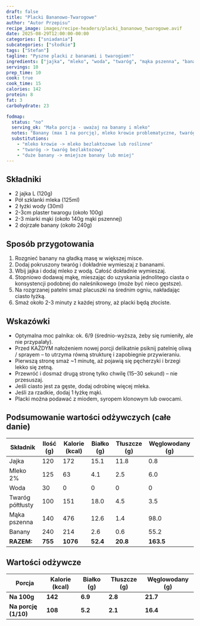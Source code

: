 ```yaml
---
draft: false
title: "Placki Bananowo-Twarogowe"
author: "Autor Przepisu"
recipe_image: images/recipe-headers/placki_bananowo_twarogowe.avif
date: 2025-08-29T12:00:00-00:00
categories: ["sniadania"]
subcategories: ["słodkie"]
tags: ["Stefan"]
tagline: "Pyszne placki z bananami i twarogiem!"
ingredients: ["jajka", "mleko", "woda", "twaróg", "mąka pszenna", "banan"]
servings: 10
prep_time: 10
cook: true
cook_time: 15
calories: 142
protein: 8
fat: 3
carbohydrate: 23

fodmap:
  status: "no"
  serving_ok: "Mała porcja - uważaj na banany i mleko"
  notes: "Banany (max 1 na porcję), mleko krowie problematyczne, twaróg może zawierać laktozę"
  substitutions:
    - "mleko krowie -> mleko bezlaktozowe lub roślinne"
    - "twaróg -> twaróg bezlaktozowy"
    - "duże banany -> mniejsze banany lub mniej"
---
```


## Składniki
- 2 jajka L (120g)
- Pół szklanki mleka (125ml)
- 2 łyżki wody (30ml)
- 2-3cm plaster twarogu (około 100g)
- 2-3 miarki mąki (około 140g mąki pszennej)
- 2 dojrzałe banany (około 240g)

## Sposób przygotowania
1. Rozgnieć banany na gładką masę w większej misce.
2. Dodaj pokruszony twaróg i dokładnie wymieszaj z bananami.
3. Wbij jajka i dodaj mleko z wodą. Całość dokładnie wymieszaj.
4. Stopniowo dodawaj mąkę, mieszając do uzyskania jednolitego ciasta o konsystencji podobnej do naleśnikowego (może być nieco gęstsze).
5. Na rozgrzanej patelni smaż placuszki na średnim ogniu, nakładając ciasto łyżką.
6. Smaż około 2-3 minuty z każdej strony, aż placki będą złociste.

## Wskazówki
- Optymalna moc palnika: ok. 6/9 (średnio-wyższa, żeby się rumieniły, ale nie przypalały).
- Przed KAŻDYM nałożeniem nowej porcji delikatnie psiknij patelnię oliwą / sprayem – to utrzyma równą strukturę i zapobiegnie przywieraniu.
- Pierwszą stronę smaż ~1 minutę, aż pojawią się pęcherzyki i brzegi lekko się zetną.
- Przewróć i dosmaż drugą stronę tylko chwilę (15–30 sekund) – nie przesuszaj.
- Jeśli ciasto jest za gęste, dodaj odrobinę więcej mleka.
- Jeśli za rzadkie, dodaj 1 łyżkę mąki.
- Placki można podawać z miodem, syropem klonowym lub owocami.

## Podsumowanie wartości odżywczych (całe danie)

| Składnik         | Ilość (g) | Kalorie (kcal) | Białko (g) | Tłuszcze (g) | Węglowodany (g) |
|------------------|-----------|---------------|------------|--------------|-----------------|
| Jajka            | 120       | 172           | 15.1       | 11.8         | 0.8             |
| Mleko 2%         | 125       | 63            | 4.1        | 2.5          | 6.0             |
| Woda             | 30        | 0             | 0          | 0            | 0               |
| Twaróg półtłusty | 100       | 151           | 18.0       | 4.5          | 3.5             |
| Mąka pszenna     | 140       | 476           | 12.6       | 1.4          | 98.0            |
| Banany           | 240       | 214           | 2.6        | 0.6          | 55.2            |
| **RAZEM:**       | **755**   | **1076**      | **52.4**   | **20.8**     | **163.5**       |

## Wartości odżywcze

| Porcja              | Kalorie (kcal) | Białko (g) | Tłuszcze (g) | Węglowodany (g) |
|---------------------|---------------|------------|--------------|-----------------|
| **Na 100g**         | **142**       | **6.9**    | **2.8**      | **21.7**        |
| **Na porcję (1/10)**| **108**       | **5.2**    | **2.1**      | **16.4**        |
